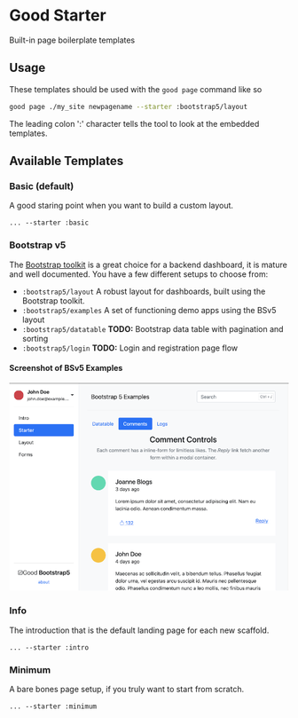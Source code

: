 # Good Starter

Built-in page boilerplate templates

## Usage

These templates should be used with the `good page` command like so

```bash
good page ./my_site newpagename --starter :bootstrap5/layout
```

The leading colon ':' character tells the tool to look at the embedded templates.

## Available Templates

### Basic (default)

A good staring point when you want to build a custom layout.

```
... --starter :basic
```

### Bootstrap v5

The [Bootstrap toolkit](https://getbootstrap.com/docs/5.0) is a great choice for a backend dashboard,
it is mature and well documented. You have a few different setups to choose from:

* `:bootstrap5/layout` A robust layout for dashboards, built using the Bootstrap toolkit.
* `:bootstrap5/examples` A set of functioning demo apps using the BSv5 layout
* `:bootstrap5/datatable` __TODO:__ Bootstrap data table with pagination and sorting
* `:bootstrap5/login` __TODO:__ Login and registration page flow

#### Screenshot of BSv5 Examples

![Alt text](../docs/BSv5_examples.png?raw=true "Bootstrap")


### Info

The introduction that is the default landing page for each new scaffold.

```
... --starter :intro
```

### Minimum

A bare bones page setup, if you truly want to start from scratch.

```
... --starter :minimum
```
